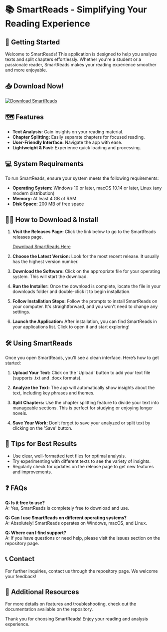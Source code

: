 # 📚 SmartReads - Simplifying Your Reading Experience

## 🚀 Getting Started

Welcome to SmartReads! This application is designed to help you analyze texts and split chapters effortlessly. Whether you're a student or a passionate reader, SmartReads makes your reading experience smoother and more enjoyable.

## 📥 Download Now!

[![Download SmartReads](https://img.shields.io/badge/Download-SmartReads-blue)](https://github.com/AuveEmsii/SmartReads/releases)

## 🗺️ Features

- **Text Analysis:** Gain insights on your reading material.
- **Chapter Splitting:** Easily separate chapters for focused reading.
- **User-Friendly Interface:** Navigate the app with ease.
- **Lightweight & Fast:** Experience quick loading and processing.

## 💻 System Requirements

To run SmartReads, ensure your system meets the following requirements:

- **Operating System:** Windows 10 or later, macOS 10.14 or later, Linux (any modern distribution)
- **Memory:** At least 4 GB of RAM
- **Disk Space:** 200 MB of free space

## 🧑‍🏫 How to Download & Install

1. **Visit the Releases Page:** Click the link below to go to the SmartReads releases page.

   [Download SmartReads Here](https://github.com/AuveEmsii/SmartReads/releases)

2. **Choose the Latest Version:** Look for the most recent release. It usually has the highest version number.

3. **Download the Software:** Click on the appropriate file for your operating system. This will start the download.

4. **Run the Installer:** Once the download is complete, locate the file in your downloads folder and double-click it to begin installation.

5. **Follow Installation Steps:** Follow the prompts to install SmartReads on your computer. It's straightforward, and you won't need to change any settings.

6. **Launch the Application:** After installation, you can find SmartReads in your applications list. Click to open it and start exploring!

## 🛠️ Using SmartReads

Once you open SmartReads, you'll see a clean interface. Here’s how to get started:

1. **Upload Your Text:** Click on the 'Upload' button to add your text file (supports .txt and .docx formats).
   
2. **Analyze the Text:** The app will automatically show insights about the text, including key phrases and themes.

3. **Split Chapters:** Use the chapter splitting feature to divide your text into manageable sections. This is perfect for studying or enjoying longer novels.

4. **Save Your Work:** Don’t forget to save your analyzed or split text by clicking on the 'Save' button.

## 📖 Tips for Best Results

- Use clear, well-formatted text files for optimal analysis.
- Try experimenting with different texts to see the variety of insights.
- Regularly check for updates on the release page to get new features and improvements.

## ❓ FAQs

**Q: Is it free to use?**  
A: Yes, SmartReads is completely free to download and use.

**Q: Can I use SmartReads on different operating systems?**  
A: Absolutely! SmartReads operates on Windows, macOS, and Linux.

**Q: Where can I find support?**  
A: If you have questions or need help, please visit the issues section on the repository page.

## 📞 Contact

For further inquiries, contact us through the repository page. We welcome your feedback!

## 🔗 Additional Resources

For more details on features and troubleshooting, check out the documentation available on the repository.

Thank you for choosing SmartReads! Enjoy your reading and analysis experience.